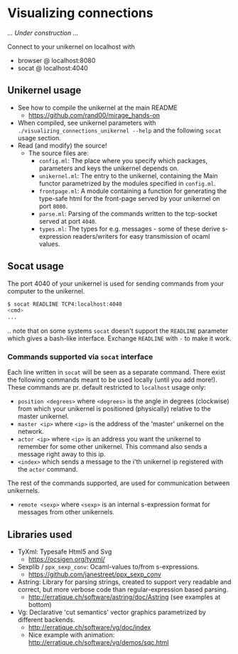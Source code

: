 
# Visualizing connections

*... Under construction ...*

Connect to your unikernel on localhost with
* browser @ localhost:8080
* socat @ localhost:4040

## Unikernel usage
* See how to compile the unikernel at the main README 
  * https://github.com/rand00/mirage_hands-on 
* When compiled, see unikernel parameters with `./visualizing_connections_unikernel --help`
  and the following `socat` usage section. 
* Read (and modify) the source! 
  * The source files are:
    * `config.ml`: The place where you specify which packages, parameters
      and keys the unikernel depends on.
    * `unikernel.ml`: The entry to the unikernel, containing the Main functor
      parametrized by the modules specified in `config.ml`.
    * `frontpage.ml`: A module containing a function for generating the
      type-safe html for the front-page served by your unikernel on port
      `8080`.
    * `parse.ml`: Parsing of the commands written to the tcp-socket
      served at port `4040`.
    * `types.ml`: The types for e.g. messages - some of these derive 
      s-expression readers/writers for easy transmission of ocaml
      values.

## Socat usage

The port 4040 of your unikernel is used for sending commands from your
computer to the unikernel.

```bash
$ socat READLINE TCP4:localhost:4040
<cmd>
...
```
.. note that on some systems `socat` doesn't support the `READLINE` parameter
which gives a bash-like interface. Exchange `READLINE` with `-` to make it
work.

### Commands supported via `socat` interface

Each line written in `socat` will be seen as a separate command. 
There exist the following commands meant to be used locally (until you add more!).
These commands are pr. default restricted to `localhost` usage only:
* `position <degrees>` where `<degrees>` is the angle in degrees (clockwise) from 
  which your unikernel is positioned (physically) relative to the master unikernel.
* `master <ip>` where `<ip>` is the address of the 'master' unikernel on the
  network.
* `actor <ip>` where `<ip>` is an address you want the unikernel to remember
  for some other unikernel. This command also sends a message right away
  to this ip.
* `<index>` which sends a message to the i'th unikernel ip registered with 
  the `actor` command.

The rest of the commands supported, are used for communication between unikernels.
* `remote <sexp>` where `<sexp>` is an internal s-expression format for 
  messages from other unikernels.


## Libraries used

* TyXml: Typesafe Html5 and Svg
  * https://ocsigen.org/tyxml/ 
* Sexplib / `ppx_sexp_conv`: Ocaml-values to/from s-expressions.
  * https://github.com/janestreet/ppx_sexp_conv 
* Astring: Library for parsing strings, created to support very readable 
  and correct, but more verbose code than regular-expression based parsing.
  * http://erratique.ch/software/astring/doc/Astring (see examples at bottom)
* Vg: Declarative 'cut semantics' vector graphics parametrized by different 
  backends.
  * http://erratique.ch/software/vg/doc/index
  * Nice example with animation: http://erratique.ch/software/vg/demos/sqc.html
